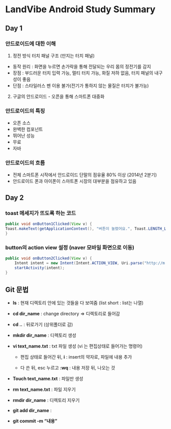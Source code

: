 # LandVibe Android Study Summary

## Day 1

### 안드로이드에 대한 이해
1. 정전 방식 터치 패널 구조 (만지는 터치 패널)
  - 동작 원리 : 화면을 누르면 손가락을 통해 전달되는 우리 몸의 정전기를 감지
  - 장점 : 부드러운 터치 입력 가능, 멀티 터치 가능, 화질 저하 없음, 터치 패널의 내구성이 좋음
  - 단점 : 스타일러스 펜 이용 불가(전기가 통하지 않는 물질은 터치가 불가능)
2. 구글의 안드로이드 - 오픈을 통해 스마트폰 대중화

### 안드로이드의 특징
- 오픈 소스
- 완벽한 컴포넌트
- 뛰어난 성능
- 무료
- 자바

### 안드로이드의 흐름
- 전체 스마트폰 시작에서 안드로이드 단말의 점유율 80% 이상 (2014년 2분기)
- 안드로이드 폰과 아이폰이 스마트폰 시장의 대부분을 점유하고 있음

## Day 2

### toast 메세지가 뜨도록 하는 코드
~~~Java
public void onButton1Clicked(View v) {
Toast.makeText(getApplicationContext(), "버튼이 눌렸어요.", Toast.LENGTH_LONG).show();
}
~~~

### button의 action view 설정 (naver 모바일 화면으로 이동)
~~~Java
public void onButton2Clicked(View v) {
    Intent intent = new Intent(Intent.ACTION_VIEW, Uri.parse("http://m.naver.com"));
    startActivity(intent);
}
~~~

## Git 문법
- **ls** : 현재 디렉토리 안에 있는 것들을 다 보여줌 (list short : list는 나열)
- **cd dir_name** : change directory => 디렉토리로 들어감

- **cd ..** : 뒤로가기 (상위폴더로 감)

- **mkdir dir_name** : 디렉토리 생성

- **vi text_name.txt** : txt 파일 생성 (vi 는 편집상태로 들어가는 명령어)
  - 편집 상태로 들어간 뒤, **i** : insert의 약자로, 파일에 내용 추가

  -	다 쓴 뒤, esc 누르고 **:wq**  : 내용 저장 뒤, 나오는 것

- **Touch text_name.txt** : 파일만 생성

- **rm text_name.txt** : 파일 지우기

- **rmdir dir_name** : 디렉토리 지우기

- **git add dir_name** :

- **git commit -m “내용”**
